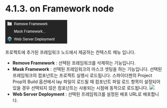 # 4.1.3. on Framework node

![](../../.gitbook/assets/context-framework-node.png)

프로젝트에 추가된 프레임워크 노드에서 제공하는 컨텍스트 메뉴 입니다.

* **Remove Framework** : 선택된 프레임워크를 삭제하는 기능입니다.
* **Mask Framework** : 선택된 프레임워크의 마스크 셋팅을 하는 기능입니다. 선택된 프레임워크의 컴포넌트는 프로젝트 실행시 로드됩니다. 스파이더젠의 Project Prop의 Build 옵션에서 lay 파일이 로드될 때 컴포넌트 파일 로드 항목이 설정되어 있을 경우 선택되지 않은 컴포넌트는 사용되는 시점에 동적으로 로드됩니다. ![](https://github.com/asoosoft/spidergen-guidebook/tree/eeac9656bff5b368e79bf9dad544cae218642e17/assets/pop-framework-masksetting.png)
* **Web Server Deployment** : 선택된 프레임워크를 설정된 배포 URL로 배포합니다.

